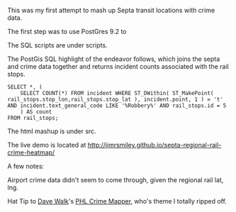 This was my first attempt to mash up Septa transit locations with crime data.

The first step was to use PostGres 9.2 to 

The SQL scripts are under scripts.

The PostGis SQL highlight of the endeavor follows, which joins the septa and crime data together  and returns incident counts associated with the rail stops.
```
SELECT *, (
	SELECT COUNT(*) FROM incident WHERE ST_DWithin( ST_MakePoint( rail_stops.stop_lon,rail_stops.stop_lat ), incident.point, 1 ) = 't' AND incident.text_general_code LIKE '%Robbery%' AND rail_stops.id = 5
	) AS count 
FROM rail_stops;
```


The html mashup is under src.

The live demo is located at <a href="http://jimrsmiley.github.io/septa-regional-rail-crime-heatmap/">http://jimrsmiley.github.io/septa-regional-rail-crime-heatmap/</a>

A few notes:

Airport crime data didn't seem to come through, given the regional rail lat, lng.

Hat Tip to <a href="http://www.davewalk.net/">Dave Walk</a>'s <a href="http://www.phlcrimemapper.com/">PHL Crime Mapper</a>, who's theme I totally ripped off.